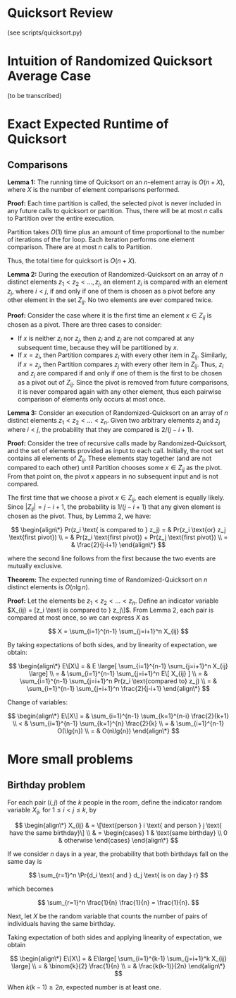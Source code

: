 # Quicksort Review

(see scripts/quicksort.py)

# Intuition of Randomized Quicksort Average Case

(to be transcribed)

# Exact Expected Runtime of Quicksort

## Comparisons

**Lemma 1:** The running time of Quicksort on an $n$-element array is $O(n+X)$, where
$X$ is the number of element comparisons performed.

**Proof:** Each time partition is called, the selected pivot is never included
in any future calls to quicksort or partition. Thus, there will be at most $n$
calls to Partition over the entire execution.

Partition takes $O(1)$ time plus an amount of time proportional to the number of
iterations of the for loop. Each iteration performs one element comparison.
There are at most $n$ calls to Partition.

Thus, the total time for quicksort is $O(n+X)$.

**Lemma 2:** During the execution of Randomized-Quicksort on an array of $n$
distinct elements $z_1 < z_2 < \ldots, z_j$, an element $z_i$ is compared with
an element $z_j$, where $i<j$, if and only if one of them is chosen as a pivot
before any other element in the set $Z_{ij}$. No two elements are ever compared
twice.

**Proof:** Consider the case where it is the first time an element $x \in
Z_{ij}$ is chosen as a pivot. There are three cases to consider:

- If $x$ is neither $z_i$ nor $z_j$, then $z_i$ and $z_j$ are not compared at
any subsequent time, because they will be partitioned by $x$.
- If $x=z_i$, then Partition compares $z_i$ with every other item in $Z_{ij}$.
Similarly, if $x=z_j$, then Partition compares $z_j$ with every other item in
$Z_{ij}$. Thus, $z_i$ and $z_j$ are compared if and only if one of them is the
first to be chosen as a pivot out of $Z_{ij}$. Since
the pivot is removed from future comparisons, it is never compared again with
any other element, thus each pairwise comparison of elements only occurs at
most once.

**Lemma 3:** Consider an execution of Randomized-Quicksort on an array of $n$
distinct elements $z_1 < z_2 < \ldots < z_n$. Given two arbitrary elements $z_i$
and $z_j$ where $i<j$, the probability that they are compared is $2/(j-i+1)$.

**Proof:** Consider the tree of recursive calls made by Randomized-Quicksort,
and the set of elements provided as input to each call. Initially, the root set
contains all elements of $Z_{ij}$. These elements stay together (and are not
compared to each other) until Partition chooses some $x \in Z_{ij}$ as the
pivot. From that point on, the pivot $x$ appears in no subsequent input and is
not compared.

The first time that we choose a pivot $x \in Z_{ij}$, each element is equally
likely. Since $|Z_{ij}| = j-i+1$, the probability is $1/(j-i+1)$ that any given
element is chosen as the pivot. Thus, by Lemma 2, we have:

$$
\begin{align\*}
Pr(z_i \text{  is compared to  } z_j) = & Pr(z_i \text{or} z_j \text{first pivot}) \\
= & Pr(z_i \text{first pivot}) + Pr(z_j \text{first pivot}) \\
= & \frac{2}{j-i+1}
\end{align\*}
$$

where the second line follows from the first because the two events are mutually
exclusive.

**Theorem:** The expected running time of Randomized-Quicksort on $n$ distinct
elements is $O(n \lg{n})$.

**Proof:** Let the elements be $z_1 < z_2 < \ldots < z_n$. Define an indicator
variable $X_{ij} = [z_i \text{ is compared to } z_j\]$. From Lemma 2, each pair is
compared at most once, so we can express $X$ as

$$
X = \sum_{i=1}^{n-1} \sum_{j=i+1}^n X_{ij}
$$

By taking expectations of both sides, and by linearity of expectation, we
obtain:

$$
\begin{align\*}
E\[X\] = & E \large[ \sum_{i=1}^{n-1} \sum_{j=i+1}^n X_{ij} \large] \\
= & \sum_{i=1}^{n-1} \sum_{j=i+1}^n E\[ X_{ij} ] \\
= & \sum_{i=1}^{n-1} \sum_{j=i+1}^n Pr(z_i \text{compared to} z_j) \\
= & \sum_{i=1}^{n-1} \sum_{j=i+1}^n \frac{2}{j-i+1}
\end{align\*}
$$

Change of variables:

$$
\begin{align\*}
E\[X\] = & \sum_{i=1}^{n-1} \sum_{k=1}^{n-i} \frac{2}{k+1} \\
< & \sum_{i=1}^{n-1} \sum_{k=1}^{n} \frac{2}{k} \\
= & \sum_{i=1}^{n-1} O(\lg{n}) \\
= & O(n\lg{n})
\end{align\*}
$$

# More small problems

## Birthday problem

For each pair $(i,j)$ of the $k$ people in the room, define the indicator random
variable $X_{ij}$, for $1 \leq i < j \leq k$, by

$$
\begin{align\*}
X_{ij} & = \[\text{person } i \text{ and person } j \text{ have the same birthday}\] \\
& = \begin{cases}
1 & \text{same birthday} \\
0 & otherwise
\end{cases}
\end{align\*}
$$

If we consider $n$ days in a year, the probability that both birthdays fall on
the same day is

$$
\sum_{r=1}^n \Pr{d_i \text{ and } d_j \text{ is on day } r}
$$

which becomes

$$
\sum_{r=1}^n \frac{1}{n} \frac{1}{n} = \frac{1}{n}.
$$

Next, let $X$ be the random variable that counts the number of pairs of
individuals having the same birthday.

Taking expectation of both sides and applying linearity of expectation, we
obtain

$$
\begin{align\*}
E\[X\] = & E\large[ \sum_{i=1}^{k-1} \sum_{j=i+1}^k X_{ij} \large] \\
= & \binom{k}{2} \frac{1}{n} \\
= & \frac{k(k-1)}{2n}
\end{align\*}
$$

When $k(k-1) \geq 2n$, expected number is at least one.
